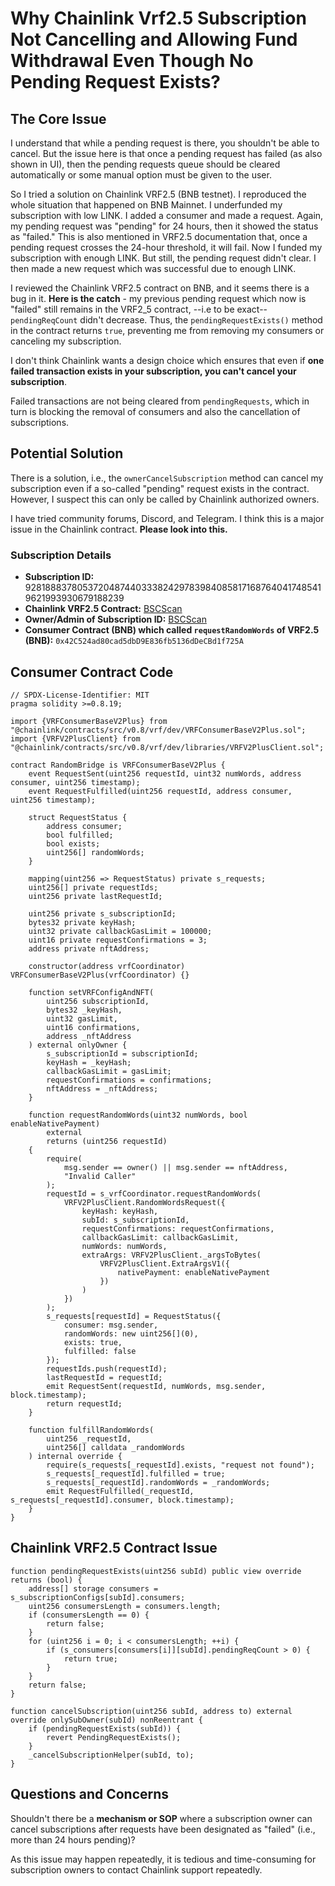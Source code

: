 # Why Chainlink Vrf2.5 Subscription Not Cancelling and Allowing Fund Withdrawal Even Though No Pending Request Exists?

## The Core Issue

I understand that while a pending request is there, you shouldn't be able to cancel. But the issue here is that once a pending request has failed (as also shown in UI), then the pending requests queue should be cleared automatically or some manual option must be given to the user.

So I tried a solution on Chainlink VRF2.5 (BNB testnet). I reproduced the whole situation that happened on BNB Mainnet. I underfunded my subscription with low LINK. I added a consumer and made a request. Again, my pending request was "pending" for 24 hours, then it showed the status as "failed." This is also mentioned in VRF2.5 documentation that, once a pending request crosses the 24-hour threshold, it will fail. Now I funded my subscription with enough LINK. But still, the pending request didn't clear. I then made a new request which was successful due to enough LINK.

I reviewed the Chainlink VRF2.5 contract on BNB, and it seems there is a bug in it. **Here is the catch** - my previous pending request which now is "failed" still remains in the VRF2_5 contract, --i.e to be exact-- `pendingReqCount` didn't decrease. Thus, the `pendingRequestExists()` method in the contract returns `true`, preventing me from removing my consumers or canceling my subscription.

I don't think Chainlink wants a design choice which ensures that even if **one failed transaction exists in your subscription, you can't cancel your subscription**. 

Failed transactions are not being cleared from `pendingRequests`, which in turn is blocking the removal of consumers and also the cancellation of subscriptions.

## Potential Solution

There is a solution, i.e., the `ownerCancelSubscription` method can cancel my subscription even if a so-called "pending" request exists in the contract. However, I suspect this can only be called by Chainlink authorized owners.

I have tried community forums, Discord, and Telegram. I think this is a major issue in the Chainlink contract. **Please look into this.**

### Subscription Details
- **Subscription ID:** 9281888378053720487440333824297839840858171687640417485419621993930679188239
- **Chainlink VRF2.5 Contract:** [BSCScan](https://bscscan.com/address/0xd691f04bc0c9a24edb78af9e005cf85768f694c9#writeContract)
- **Owner/Admin of Subscription ID:** [BSCScan](https://bscscan.com/address/0xb41b73b30198bee44c41943d5a0887110b85eebb)
- **Consumer Contract (BNB) which called `requestRandomWords` of VRF2.5 (BNB):** `0x42C524ad80cad5dbD9E836fb5136dDeCBd1f725A`

## Consumer Contract Code
```solidity
// SPDX-License-Identifier: MIT
pragma solidity >=0.8.19;

import {VRFConsumerBaseV2Plus} from "@chainlink/contracts/src/v0.8/vrf/dev/VRFConsumerBaseV2Plus.sol";
import {VRFV2PlusClient} from "@chainlink/contracts/src/v0.8/vrf/dev/libraries/VRFV2PlusClient.sol";

contract RandomBridge is VRFConsumerBaseV2Plus {
    event RequestSent(uint256 requestId, uint32 numWords, address consumer, uint256 timestamp);
    event RequestFulfilled(uint256 requestId, address consumer, uint256 timestamp);

    struct RequestStatus {
        address consumer;
        bool fulfilled;
        bool exists;
        uint256[] randomWords;
    }

    mapping(uint256 => RequestStatus) private s_requests;
    uint256[] private requestIds;
    uint256 private lastRequestId;

    uint256 private s_subscriptionId;
    bytes32 private keyHash;
    uint32 private callbackGasLimit = 100000;
    uint16 private requestConfirmations = 3;
    address private nftAddress;

    constructor(address vrfCoordinator) VRFConsumerBaseV2Plus(vrfCoordinator) {}

    function setVRFConfigAndNFT(
        uint256 subscriptionId,
        bytes32 _keyHash,
        uint32 gasLimit,
        uint16 confirmations,
        address _nftAddress
    ) external onlyOwner {
        s_subscriptionId = subscriptionId;
        keyHash = _keyHash;
        callbackGasLimit = gasLimit;
        requestConfirmations = confirmations;
        nftAddress = _nftAddress;
    }

    function requestRandomWords(uint32 numWords, bool enableNativePayment)
        external
        returns (uint256 requestId)
    {
        require(
            msg.sender == owner() || msg.sender == nftAddress,
            "Invalid Caller"
        );
        requestId = s_vrfCoordinator.requestRandomWords(
            VRFV2PlusClient.RandomWordsRequest({
                keyHash: keyHash,
                subId: s_subscriptionId,
                requestConfirmations: requestConfirmations,
                callbackGasLimit: callbackGasLimit,
                numWords: numWords,
                extraArgs: VRFV2PlusClient._argsToBytes(
                    VRFV2PlusClient.ExtraArgsV1({
                        nativePayment: enableNativePayment
                    })
                )
            })
        );
        s_requests[requestId] = RequestStatus({
            consumer: msg.sender,
            randomWords: new uint256[](0),
            exists: true,
            fulfilled: false
        });
        requestIds.push(requestId);
        lastRequestId = requestId;
        emit RequestSent(requestId, numWords, msg.sender, block.timestamp);
        return requestId;
    }

    function fulfillRandomWords(
        uint256 _requestId,
        uint256[] calldata _randomWords
    ) internal override {
        require(s_requests[_requestId].exists, "request not found");
        s_requests[_requestId].fulfilled = true;
        s_requests[_requestId].randomWords = _randomWords;
        emit RequestFulfilled(_requestId, s_requests[_requestId].consumer, block.timestamp);
    }
}
```

## Chainlink VRF2.5 Contract Issue

```solidity
function pendingRequestExists(uint256 subId) public view override returns (bool) {
    address[] storage consumers = s_subscriptionConfigs[subId].consumers;
    uint256 consumersLength = consumers.length;
    if (consumersLength == 0) {
        return false;
    }
    for (uint256 i = 0; i < consumersLength; ++i) {
        if (s_consumers[consumers[i]][subId].pendingReqCount > 0) {
            return true;
        }
    }
    return false;
}
```

```solidity
function cancelSubscription(uint256 subId, address to) external override onlySubOwner(subId) nonReentrant {
    if (pendingRequestExists(subId)) {
        revert PendingRequestExists();
    }
    _cancelSubscriptionHelper(subId, to);
}
```

## Questions and Concerns

Shouldn't there be a **mechanism or SOP** where a subscription owner can cancel subscriptions after requests have been designated as "failed" (i.e., more than 24 hours pending)?

As this issue may happen repeatedly, it is tedious and time-consuming for subscription owners to contact Chainlink support repeatedly.
